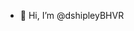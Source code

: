 - 👋 Hi, I’m @dshipleyBHVR


<!---
dshipleyBHVR/dshipleyBHVR is a ✨ special ✨ repository because its `README.md` (this file) appears on your GitHub profile.
You can click the Preview link to take a look at your changes.
--->

